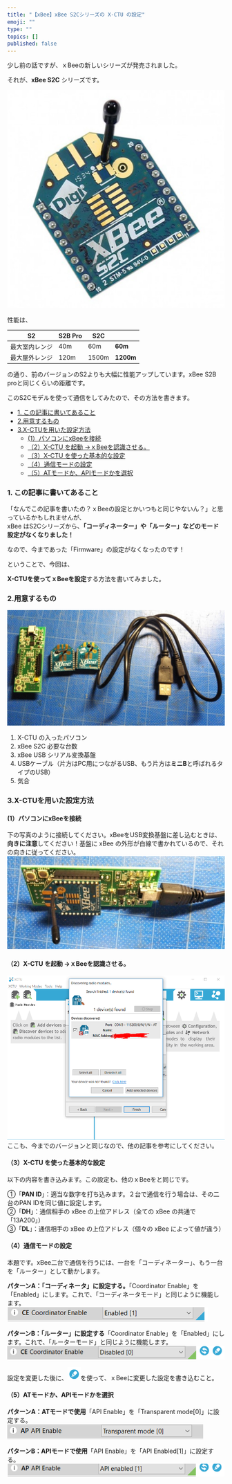 ```yaml
---
title: "【xBee】xBee S2Cシリーズの X-CTU の設定"
emoji: ""
type: ""
topics: []
published: false
---
```


少し前の話ですが、ｘBeeの新しいシリーズが発売されました。

それが、**xBee S2C** シリーズです。

![f:id:pythonjacascript:20180825032333j:plain:h300](/images/ppythonjacascript2018082520180825032333.jpg "f:id:pythonjacascript:20180825032333j:plain:h300")

性能は、

| S2      | S2B Pro | **S2C** |           |
| ------- | ------- | ------- | --------- |
| 最大室内レンジ | 40m     | 60m     | **60m**   |
| 最大屋外レンジ | 120m    | 1500m   | **1200m** |

の通り、前のバージョンのS2よりも大幅に性能アップしています。xBee S2B proと同じくらいの距離です。

このS2Cモデルを使って通信をしてみたので、その方法を書きます。  
  
* [1\. この記事に書いてあること](#1この記事に書いてあること)
* [2.用意するもの](#2用意するもの)
* [3.X-CTUを用いた設定方法](#3X-CTUを用いた設定方法)  
   * [(1）パソコンにxBeeを接続](#1パソコンにxBeeを接続)  
   * [（2）X-CTU を起動 →ｘBeeを認識させる。](#2X-CTU-を起動ｘBeeを認識させる)  
   * [（3）X-CTU を使った基本的な設定](#3X-CTU-を使った基本的な設定)  
   * [（4）通信モードの設定](#4通信モードの設定)  
   * [（5）ATモードか、APIモードかを選択](#5ATモードかAPIモードかを選択)
  
  
### 1\. この記事に書いてあること

「なんでこの記事を書いたの？ｘBeeの設定とかいつもと同じやないん？」と思っているかもしれませんが、  
xBee はS2Cシリーズから、**「コーディネーター」や「ルーター」などのモード設定がなくなりました！**

なので、今まであった「Firmware」の設定がなくなったのです！

ということで、今回は、

**X-CTUを使ってｘBeeを設定**する方法を書いてみました。  
  
  
### 2.用意するもの

![f:id:pythonjacascript:20180825034228j:plain:h300](/images/ppythonjacascript2018082520180825034228.jpg "f:id:pythonjacascript:20180825034228j:plain:h300")

1. X-CTU の入ったパソコン
2. xBee S2C 必要な台数
3. xBee USB シリアル変換基盤
4. USBケーブル（片方はPC用につながるUSB、もう片方は**ミニB**と呼ばれるタイプのUSB）
5. 気合

### 3.X-CTUを用いた設定方法

#### (1）パソコンにxBeeを接続

下の写真のように接続してください。xBeeをUSB変換基盤に差し込むときは、**向きに注意**してください！基盤に xBee の外形が白線で書かれているので、それの向きに従ってください。  
![f:id:pythonjacascript:20180825034448j:plain:h300](/images/ppythonjacascript2018082520180825034448.jpg "f:id:pythonjacascript:20180825034448j:plain:h300")

  
#### （2）X-CTU を起動 →ｘBeeを認識させる。

![f:id:pythonjacascript:20180825034620p:plain](/images/ppythonjacascript2018082520180825034620.png "f:id:pythonjacascript:20180825034620p:plain")  
ここも、今までのバージョンと同じなので、他の記事を参考にしてください。  
  
  
#### （3）X-CTU を使った基本的な設定

以下の内容を書き込みます。この設定も、他のｘBeeをと同じです。

➀「**PAN ID**」：適当な数字を打ち込みます。２台で通信を行う場合は、その二台のPAN IDを同じ値に設定します。  
②「**DH**」：通信相手の xBee の上位アドレス（全ての xBee の共通で「13A200」）  
③「**DL**」：通信相手の xBee の上位アドレス（個々の xBee によって値が違う）  
  
  
#### （4）通信モードの設定

本題です。xBee二台で通信を行うには、一台を「コーディネーター」、もう一台を「ルーター」として動かします。

**パターンA：「コーディネータ」に設定する。**「Coordinator Enable」を「Enabled」にします。これで、「コーディネータモード」と同じように機能します。  
![f:id:pythonjacascript:20180825035343p:plain](/images/ppythonjacascript2018082520180825035343.png "f:id:pythonjacascript:20180825035343p:plain")  
  
 **パターンB：「ルーター」に設定する**「Coordinator Enable」を「Enabled」にします。これで、「ルーターモード」と同じように機能します。  
![f:id:pythonjacascript:20180825035527p:plain](/images/ppythonjacascript2018082520180825035527.png "f:id:pythonjacascript:20180825035527p:plain")

  
設定を変更した後に、![f:id:pythonjacascript:20180825035559p:plain:h20](/images/ppythonjacascript2018082520180825035559.png "f:id:pythonjacascript:20180825035559p:plain:h20")を使って、ｘBeeに変更した設定を書き込むこと。  
  
  
#### （5）ATモードか、APIモードかを選択

**パターンA：ATモードで使用**「API Enable」を「Transparent mode\[0\]」に設定する。  
![f:id:pythonjacascript:20180825040000p:plain](/images/ppythonjacascript2018082520180825040000.png "f:id:pythonjacascript:20180825040000p:plain")

  
**パターンB：APIモードで使用**「API Enable」を「API Enabled\[1\]」に設定する。  
![f:id:pythonjacascript:20180825040110p:plain](/images/ppythonjacascript2018082520180825040110.png "f:id:pythonjacascript:20180825040110p:plain")